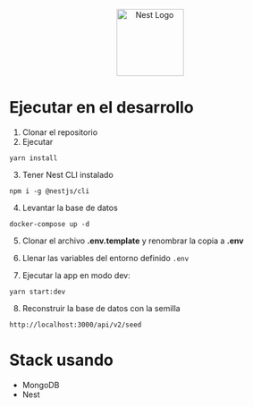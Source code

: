 <p align="center">
  <a href="http://nestjs.com/" target="blank"><img src="https://nestjs.com/img/logo-small.svg" width="120" alt="Nest Logo" /></a>
</p>

[circleci-image]: https://img.shields.io/circleci/build/github/nestjs/nest/master?token=abc123def456
[circleci-url]: https://circleci.com/gh/nestjs/nest

# Ejecutar en el desarrollo

1. Clonar el repositorio
2. Ejecutar

```
yarn install
```

3. Tener Nest CLI instalado

```
npm i -g @nestjs/cli
```

4. Levantar la base de datos

```
docker-compose up -d
```

5. Clonar el archivo **.env.template** y renombrar la copia a **.env**

6. Llenar las variables del entorno definido `.env`

7. Ejecutar la app en modo dev:

```
yarn start:dev
```

8. Reconstruir la base de datos con la semilla

```
http://localhost:3000/api/v2/seed
```

# Stack usando

- MongoDB
- Nest
